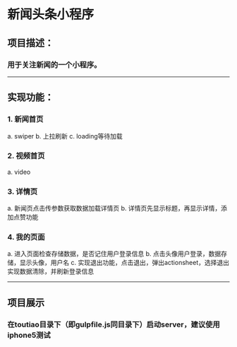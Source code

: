 ﻿# 新闻头条小程序

## 项目描述：
### 用于关注新闻的一个小程序。
--------------------

## 实现功能：
### 1. 新闻首页
a. swiper
b. 上拉刷新
c. loading等待加载

### 2. 视频首页
a. video

### 3. 详情页
a. 新闻页点击传参数获取数据加载详情页
b. 详情页先显示标题，再显示详情，添加点赞功能

### 4. 我的页面
a. 进入页面检查存储数据，是否记住用户登录信息
b. 点击头像用户登录，数据存储，显示头像，用户名
c. 实现退出功能，点击退出，弹出actionsheet，选择退出实现数据清除，并刷新登录信息

----------------

## 项目展示
### 在toutiao目录下（即gulpfile.js同目录下）启动server，建议使用iphone5测试